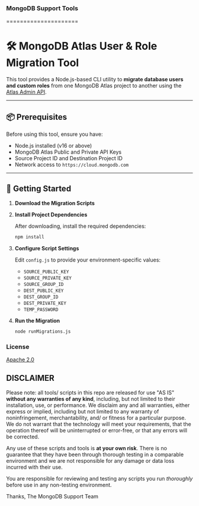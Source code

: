 ### MongoDB Support Tools

=====================

# 🛠️ MongoDB Atlas User & Role Migration Tool

This tool provides a Node.js-based CLI utility to **migrate database users and custom roles** from one MongoDB Atlas project to another using the [Atlas Admin API](https://www.mongodb.com/docs/atlas/reference/api-resources-spec/v2/).

---

## 📦 Prerequisites

Before using this tool, ensure you have:

- Node.js installed (v16 or above)
- MongoDB Atlas Public and Private API Keys
- Source Project ID and Destination Project ID
- Network access to `https://cloud.mongodb.com`

---

## 🚀 Getting Started

1. **Download the Migration Scripts**

2. **Install Project Dependencies**

   After downloading, install the required dependencies:

   ```bash
   npm install
   ```

3. **Configure Script Settings**

   Edit `config.js` to provide your environment-specific values:

   - `SOURCE_PUBLIC_KEY`
   - `SOURCE_PRIVATE_KEY`
   - `SOURCE_GROUP_ID`
   - `DEST_PUBLIC_KEY`
   - `DEST_GROUP_ID`
   - `DEST_PRIVATE_KEY`
   - `TEMP_PASSWORD`

4. **Run the Migration**

   ```bash
   node runMigrations.js
   ```

### License

[Apache 2.0](http://www.apache.org/licenses/LICENSE-2.0)

DISCLAIMER
----------

Please note: all tools/ scripts in this repo are released for use "AS IS" **without any warranties of any kind**,
including, but not limited to their installation, use, or performance.  We disclaim any and all warranties, either
express or implied, including but not limited to any warranty of noninfringement, merchantability, and/ or fitness
for a particular purpose.  We do not warrant that the technology will meet your requirements, that the operation
thereof will be uninterrupted or error-free, or that any errors will be corrected.

Any use of these scripts and tools is **at your own risk**.  There is no guarantee that they have been through
thorough testing in a comparable environment and we are not responsible for any damage or data loss incurred with
their use.

You are responsible for reviewing and testing any scripts you run *thoroughly* before use in any non-testing
environment.

Thanks,
The MongoDB Support Team
